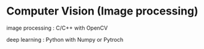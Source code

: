 # Computer Vision (Image processing)
image processing : C/C++ with OpenCV 

deep learning : Python with Numpy or Pytroch
